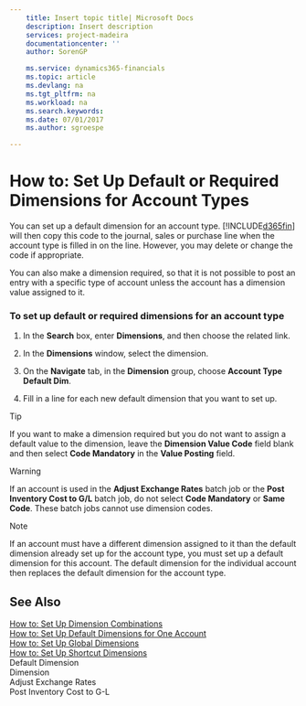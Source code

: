 ```yaml
---
    title: Insert topic title| Microsoft Docs
    description: Insert description
    services: project-madeira
    documentationcenter: ''
    author: SorenGP

    ms.service: dynamics365-financials
    ms.topic: article
    ms.devlang: na
    ms.tgt_pltfrm: na
    ms.workload: na
    ms.search.keywords:
    ms.date: 07/01/2017
    ms.author: sgroespe

---
```

# How to: Set Up Default or Required Dimensions for Account Types
You can set up a default dimension for an account type. [!INCLUDE[d365fin](../../includes/d365fin_md.md)] will then copy this code to the journal, sales or purchase line when the account type is filled in on the line. However, you may delete or change the code if appropriate.  
  
 You can also make a dimension required, so that it is not possible to post an entry with a specific type of account unless the account has a dimension value assigned to it.  
  
### To set up default or required dimensions for an account type  
  
1.  In the **Search** box, enter **Dimensions**, and then choose the related link.  
  
2.  In the **Dimensions** window, select the dimension.  
  
3.  On the **Navigate** tab, in the **Dimension** group, choose **Account Type Default Dim**.  
  
4.  Fill in a line for each new default dimension that you want to set up.   
  
> [!TIP]  
>  If you want to make a dimension required but you do not want to assign a default value to the dimension, leave the **Dimension Value Code** field blank and then select **Code Mandatory** in the **Value Posting** field.  
  
> [!WARNING]  
>  If an account is used in the **Adjust Exchange Rates** batch job or the **Post Inventory Cost to G/L** batch job, do not select **Code Mandatory** or **Same Code**. These batch jobs cannot use dimension codes.  
  
> [!NOTE]  
>  If an account must have a different dimension assigned to it than the default dimension already set up for the account type, you must set up a default dimension for this account. The default dimension for the individual account then replaces the default dimension for the account type.  
  
## See Also  
 [How to: Set Up Dimension Combinations](../how-to-set-up-dimension-combinations.md)   
 [How to: Set Up Default Dimensions for One Account](../how-to-set-up-default-dimensions-for-one-account.md)   
 [How to: Set Up Global Dimensions](../how-to-set-up-global-dimensions.md)   
 [How to: Set Up Shortcut Dimensions](../how-to-set-up-shortcut-dimensions.md)   
 Default Dimension   
 Dimension   
 Adjust Exchange Rates   
 Post Inventory Cost to G-L
